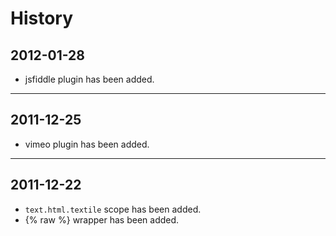 # History
## 2012-01-28

- jsfiddle plugin has been added.

---

## 2011-12-25

- vimeo plugin has been added.

---

## 2011-12-22

- `text.html.textile` scope has been added.
- {% raw %} wrapper has been added.
